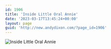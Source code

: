 ```yaml
---
id: 1906
title: 'Inside Little Oral Annie'
date: '2023-03-17T13:45:24+00:00'
layout: page
guid: 'http://new.andydixon.com/?page_id=1906'
---
```


![Inside Little Oral Annie](https://i0.wp.com/assets.g8x2.ldn.idrivee2-23.com/posters/Inside%20Little%20Oral%20Annie%2001.jpg?w=1200&ssl=1 "Inside Little Oral Annie")